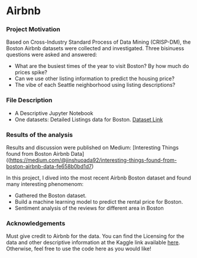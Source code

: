 # Airbnb

### Project Motivation
Based on Cross-Industry Standard Process of Data Mining (CRISP-DM), the Boston Airbnb datasets were collected and investigated. Three bisinuess questions were asked and answered:

- What are the busiest times of the year to visit Boston? By how much do prices spike?
- Can we use other listing information to predict the housing price?
- The vibe of each Seattle neighborhood using listing descriptions?

### File Description


- A Descriptive Jupyter Notebook
- One datasets: Detailed Listings data for Boston. [Dataset Link](https://www.kaggle.com/airbnb/boston)



### Results of the analysis

Results and discussion were published on Medium: [Interesting Things found from Boston Airbnb Data]((https://medium.com/@jinshuoada92/interesting-things-found-from-boston-airbnb-data-fe658b0bd1d7)

In this project, I dived into the most recent Airbnb Boston dataset and found many interesting phenomenom:

- Gathered the Boston dataset.
- Build a machine learning model to predict the rental price for Boston.
- Sentiment analysis of the reviews for different area in Boston


### Acknowledgements

Must give credit to Airbnb for the data. You can find the Licensing for the data and other descriptive information at the Kaggle link available [here](https://www.kaggle.com/airbnb/boston). Otherwise, feel free to use the code here as you would like!
